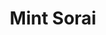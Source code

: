 ---
title: Mint Sorai
description: Change Website name and domain to "Mint Sorai" , add links and the logo of this website
publishedAt: 2025-10-14
isPublish: true
isDraft: false
---